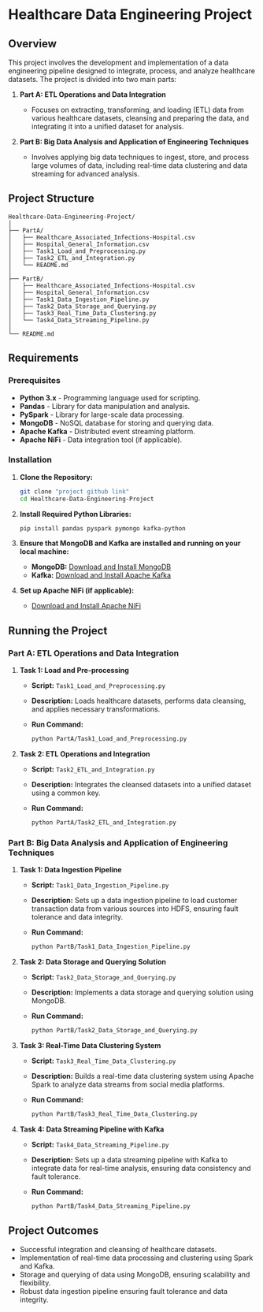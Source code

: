 # Healthcare Data Engineering Project

## Overview

This project involves the development and implementation of a data engineering pipeline designed to integrate, process, and analyze healthcare datasets. The project is divided into two main parts:

1. **Part A: ETL Operations and Data Integration**
   - Focuses on extracting, transforming, and loading (ETL) data from various healthcare datasets, cleansing and preparing the data, and integrating it into a unified dataset for analysis.

2. **Part B: Big Data Analysis and Application of Engineering Techniques**
   - Involves applying big data techniques to ingest, store, and process large volumes of data, including real-time data clustering and data streaming for advanced analysis.

## Project Structure

```
Healthcare-Data-Engineering-Project/
│
├── PartA/
│   ├── Healthcare_Associated_Infections-Hospital.csv
│   ├── Hospital_General_Information.csv
│   ├── Task1_Load_and_Preprocessing.py
│   ├── Task2_ETL_and_Integration.py
│   └── README.md
│
├── PartB/
│   ├── Healthcare_Associated_Infections-Hospital.csv
│   ├── Hospital_General_Information.csv
│   ├── Task1_Data_Ingestion_Pipeline.py
│   ├── Task2_Data_Storage_and_Querying.py
│   ├── Task3_Real_Time_Data_Clustering.py
│   └── Task4_Data_Streaming_Pipeline.py
│
└── README.md
```

## Requirements

### Prerequisites

- **Python 3.x** - Programming language used for scripting.
- **Pandas** - Library for data manipulation and analysis.
- **PySpark** - Library for large-scale data processing.
- **MongoDB** - NoSQL database for storing and querying data.
- **Apache Kafka** - Distributed event streaming platform.
- **Apache NiFi** - Data integration tool (if applicable).
  
### Installation

1. **Clone the Repository:**

   ```bash
   git clone "project github link"
   cd Healthcare-Data-Engineering-Project
   ```

2. **Install Required Python Libraries:**

   ```bash
   pip install pandas pyspark pymongo kafka-python
   ```

3. **Ensure that MongoDB and Kafka are installed and running on your local machine:**

   - **MongoDB:** [Download and Install MongoDB](https://docs.mongodb.com/manual/installation/)
   - **Kafka:** [Download and Install Apache Kafka](https://kafka.apache.org/downloads)

4. **Set up Apache NiFi (if applicable):**

   - [Download and Install Apache NiFi](https://nifi.apache.org/download.html)

## Running the Project

### Part A: ETL Operations and Data Integration

1. **Task 1: Load and Pre-processing**

   - **Script:** `Task1_Load_and_Preprocessing.py`
   - **Description:** Loads healthcare datasets, performs data cleansing, and applies necessary transformations.
   - **Run Command:**

     ```bash
     python PartA/Task1_Load_and_Preprocessing.py
     ```

2. **Task 2: ETL Operations and Integration**

   - **Script:** `Task2_ETL_and_Integration.py`
   - **Description:** Integrates the cleansed datasets into a unified dataset using a common key.
   - **Run Command:**

     ```bash
     python PartA/Task2_ETL_and_Integration.py
     ```

### Part B: Big Data Analysis and Application of Engineering Techniques

1. **Task 1: Data Ingestion Pipeline**

   - **Script:** `Task1_Data_Ingestion_Pipeline.py`
   - **Description:** Sets up a data ingestion pipeline to load customer transaction data from various sources into HDFS, ensuring fault tolerance and data integrity.
   - **Run Command:**

     ```bash
     python PartB/Task1_Data_Ingestion_Pipeline.py
     ```

2. **Task 2: Data Storage and Querying Solution**

   - **Script:** `Task2_Data_Storage_and_Querying.py`
   - **Description:** Implements a data storage and querying solution using MongoDB.
   - **Run Command:**

     ```bash
     python PartB/Task2_Data_Storage_and_Querying.py
     ```

3. **Task 3: Real-Time Data Clustering System**

   - **Script:** `Task3_Real_Time_Data_Clustering.py`
   - **Description:** Builds a real-time data clustering system using Apache Spark to analyze data streams from social media platforms.
   - **Run Command:**

     ```bash
     python PartB/Task3_Real_Time_Data_Clustering.py
     ```

4. **Task 4: Data Streaming Pipeline with Kafka**

   - **Script:** `Task4_Data_Streaming_Pipeline.py`
   - **Description:** Sets up a data streaming pipeline with Kafka to integrate data for real-time analysis, ensuring data consistency and fault tolerance.
   - **Run Command:**

     ```bash
     python PartB/Task4_Data_Streaming_Pipeline.py
     ```

## Project Outcomes

- Successful integration and cleansing of healthcare datasets.
- Implementation of real-time data processing and clustering using Spark and Kafka.
- Storage and querying of data using MongoDB, ensuring scalability and flexibility.
- Robust data ingestion pipeline ensuring fault tolerance and data integrity.